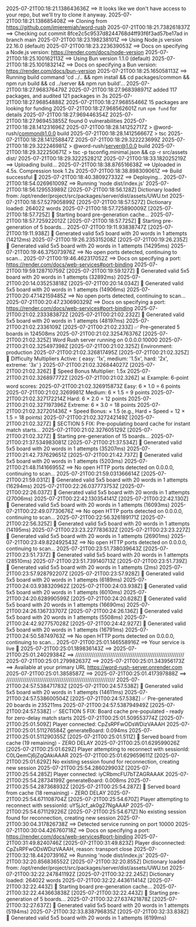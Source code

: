 2025-07-21T00:18:21.138643636Z ==> It looks like we don't have access to your repo, but we'll try to clone it anyway.
2025-07-21T00:18:21.138685408Z ==> Cloning from https://github.com/imjeremiah/word-rush
2025-07-21T00:18:21.738261837Z ==> Checking out commit 8fce2c5c9537d8244768d4ff93f6f3ad57be17ad in branch main
2025-07-21T00:18:23.198238101Z ==> Using Node.js version 22.16.0 (default)
2025-07-21T00:18:23.223639053Z ==> Docs on specifying a Node.js version: https://render.com/docs/node-version
2025-07-21T00:18:25.100162113Z ==> Using Bun version 1.1.0 (default)
2025-07-21T00:18:25.100183214Z ==> Docs on specifying a Bun version: https://render.com/docs/bun-version
2025-07-21T00:18:25.165058113Z ==> Running build command 'cd ../.. && npm install && cd packages/common && npm run build && cd ../server && npm run build'...
2025-07-21T00:18:27.968376479Z 
2025-07-21T00:18:27.968398971Z added 117 packages, and audited 121 packages in 3s
2025-07-21T00:18:27.96854888Z 
2025-07-21T00:18:27.96855466Z 15 packages are looking for funding
2025-07-21T00:18:27.968562601Z   run `npm fund` for details
2025-07-21T00:18:27.969446354Z 
2025-07-21T00:18:27.969453855Z found 0 vulnerabilities
2025-07-21T00:18:28.141231696Z 
2025-07-21T00:18:28.141252717Z > @word-rush/common@1.0.0 build
2025-07-21T00:18:28.141256667Z > tsc
2025-07-21T00:18:28.141258847Z 
2025-07-21T00:18:29.322223699Z 
2025-07-21T00:18:29.322246981Z > @word-rush/server@1.0.0 build
2025-07-21T00:18:29.322250671Z > tsc -p tsconfig.minimal.json && cp -r src/assets dist/
2025-07-21T00:18:29.322252821Z 
2025-07-21T00:18:33.182025219Z ==> Uploading build...
2025-07-21T00:18:38.876516638Z ==> Uploaded in 4.5s. Compression took 1.2s
2025-07-21T00:18:38.898309061Z ==> Build successful 🎉
2025-07-21T00:18:40.380927332Z ==> Deploying...
2025-07-21T00:18:54.026961009Z ==> Running 'node dist/index.js'
2025-07-21T00:18:56.129553989Z [2025-07-21T00:18:56.128Z] Dictionary loaded from: /opt/render/project/src/packages/server/dist/assets/UWU.txt
2025-07-21T00:18:57.527905899Z [2025-07-21T00:18:57.527Z] Dictionary loaded: 264022 words
2025-07-21T00:18:57.725890009Z [2025-07-21T00:18:57.725Z] 🎲 Starting board pre-generation cache...
2025-07-21T00:18:57.725922012Z [2025-07-21T00:18:57.725Z] 🎲 Starting pre-generation of 5 boards...
2025-07-21T00:19:11.93838747Z [2025-07-21T00:19:11.938Z] 🎯 Generated valid 5x5 board with 20 words in 1 attempts (14212ms)
2025-07-21T00:19:26.235315208Z [2025-07-21T00:19:26.235Z] 🎯 Generated valid 5x5 board with 20 words in 1 attempts (14295ms)
2025-07-21T00:19:46.375073976Z ==> No open ports detected, continuing to scan...
2025-07-21T00:19:46.462317052Z ==> Docs on specifying a port: https://render.com/docs/web-services#port-binding
2025-07-21T00:19:59.128710759Z [2025-07-21T00:19:59.127Z] 🎯 Generated valid 5x5 board with 20 words in 1 attempts (32892ms)
2025-07-21T00:20:14.035253818Z [2025-07-21T00:20:14.034Z] 🎯 Generated valid 5x5 board with 20 words in 1 attempts (14906ms)
2025-07-21T00:20:47.142159485Z ==> No open ports detected, continuing to scan...
2025-07-21T00:20:47.230690329Z ==> Docs on specifying a port: https://render.com/docs/web-services#port-binding
2025-07-21T00:21:02.233383872Z [2025-07-21T00:21:02.232Z] 🎯 Generated valid 5x5 board with 20 words in 1 attempts (48197ms)
2025-07-21T00:21:02.2336109Z [2025-07-21T00:21:02.233Z] ✅ Pre-generated 5 boards in 124508ms
2025-07-21T00:21:02.325476376Z [2025-07-21T00:21:02.325Z] Word Rush server running on 0.0.0.0:10000
2025-07-21T00:21:02.325497398Z [2025-07-21T00:21:02.325Z] Environment: production
2025-07-21T00:21:02.326817495Z [2025-07-21T00:21:02.325Z] 🎯 Difficulty Multipliers Active: { easy: '1x', medium: '1.5x', hard: '2x', extreme: '3x' }
2025-07-21T00:21:02.326844027Z [2025-07-21T00:21:02.326Z] 🚀 Speed Bonus Multiplier: 1.5x
2025-07-21T00:21:02.326897772Z [2025-07-21T00:21:02.326Z] 📊 Example: 6-point word scores:
2025-07-21T00:21:02.326915873Z    Easy: 6 × 1.0 = 6 points
2025-07-21T00:21:02.3269981Z    Medium: 6 × 1.5 = 9 points
2025-07-21T00:21:02.327172214Z    Hard: 6 × 2.0 = 12 points
2025-07-21T00:21:02.327197396Z    Extreme: 6 × 3.0 = 18 points
2025-07-21T00:21:02.327201436Z    + Speed Bonus: × 1.5 (e.g., Hard + Speed = 12 × 1.5 = 18 points)
2025-07-21T00:21:02.327242149Z [2025-07-21T00:21:02.327Z] 🔧 SECTION 5 FIX: Pre-populating board cache for instant match starts...
2025-07-21T00:21:02.327605129Z [2025-07-21T00:21:02.327Z] 🎲 Starting pre-generation of 15 boards...
2025-07-21T00:21:37.534983081Z [2025-07-21T00:21:37.534Z] 🎯 Generated valid 5x5 board with 20 words in 1 attempts (35207ms)
2025-07-21T00:21:42.737629651Z [2025-07-21T00:21:42.737Z] 🎯 Generated valid 5x5 board with 20 words in 1 attempts (5203ms)
2025-07-21T00:21:48.114166955Z ==> No open HTTP ports detected on 0.0.0.0, continuing to scan...
2025-07-21T00:21:59.031366614Z [2025-07-21T00:21:59.031Z] 🎯 Generated valid 5x5 board with 20 words in 1 attempts (16294ms)
2025-07-21T00:22:26.037773753Z [2025-07-21T00:22:26.037Z] 🎯 Generated valid 5x5 board with 20 words in 1 attempts (27006ms)
2025-07-21T00:22:42.130354141Z [2025-07-21T00:22:42.130Z] 🎯 Generated valid 5x5 board with 20 words in 1 attempts (16093ms)
2025-07-21T00:22:49.07730676Z ==> No open HTTP ports detected on 0.0.0.0, continuing to scan...
2025-07-21T00:22:56.326189171Z [2025-07-21T00:22:56.325Z] 🎯 Generated valid 5x5 board with 20 words in 1 attempts (14195ms)
2025-07-21T00:23:23.227783632Z [2025-07-21T00:23:23.227Z] 🎯 Generated valid 5x5 board with 20 words in 1 attempts (26901ms)
2025-07-21T00:23:49.822492543Z ==> No open HTTP ports detected on 0.0.0.0, continuing to scan...
2025-07-21T00:23:51.738039643Z [2025-07-21T00:23:51.737Z] 🎯 Generated valid 5x5 board with 20 words in 1 attempts (28510ms)
2025-07-21T00:23:51.739140713Z [2025-07-21T00:23:51.739Z] 🎯 Generated valid 5x5 board with 20 words in 1 attempts (2ms)
2025-07-21T00:23:57.928792207Z [2025-07-21T00:23:57.928Z] 🎯 Generated valid 5x5 board with 20 words in 1 attempts (6189ms)
2025-07-21T00:24:03.938320962Z [2025-07-21T00:24:03.938Z] 🎯 Generated valid 5x5 board with 20 words in 1 attempts (6010ms)
2025-07-21T00:24:20.628990599Z [2025-07-21T00:24:20.628Z] 🎯 Generated valid 5x5 board with 20 words in 1 attempts (16690ms)
2025-07-21T00:24:26.136733707Z [2025-07-21T00:24:26.136Z] 🎯 Generated valid 5x5 board with 20 words in 1 attempts (5508ms)
2025-07-21T00:24:42.927757028Z [2025-07-21T00:24:42.927Z] 🎯 Generated valid 5x5 board with 20 words in 1 attempts (16791ms)
2025-07-21T00:24:50.58749763Z ==> No open HTTP ports detected on 0.0.0.0, continuing to scan...
2025-07-21T00:25:01.146558916Z ==> Your service is live 🎉
2025-07-21T00:25:01.189836143Z ==> 
2025-07-21T00:25:01.24029384Z ==> ///////////////////////////////////////////////////////////
2025-07-21T00:25:01.279982637Z ==> 
2025-07-21T00:25:01.343956173Z ==> Available at your primary URL https://word-rush-server.onrender.com
2025-07-21T00:25:01.3858587Z ==> 
2025-07-21T00:25:01.417397888Z ==> ///////////////////////////////////////////////////////////
2025-07-21T00:24:57.538471783Z [2025-07-21T00:24:57.538Z] 🎯 Generated valid 5x5 board with 20 words in 1 attempts (14611ms)
2025-07-21T00:24:57.538600504Z [2025-07-21T00:24:57.538Z] ✅ Pre-generated 20 boards in 235211ms
2025-07-21T00:24:57.538794949Z [2025-07-21T00:24:57.538Z] ✅ SECTION 5 FIX: Board cache pre-populated - ready for zero-delay match starts
2025-07-21T00:25:01.509553774Z [2025-07-21T00:25:01.509Z] Player connected: CpZsRPFwODsWDizVAAAH
2025-07-21T00:25:01.511276584Z generateBoard: 0.094ms
2025-07-21T00:25:01.511290355Z [2025-07-21T00:25:01.511Z] 🚀 Served board from cache (19 remaining) - ZERO DELAY
2025-07-21T00:25:01.629599026Z [2025-07-21T00:25:01.629Z] Player attempting to reconnect with sessionId: C0LQemCj6jZqQAkiAAAR
2025-07-21T00:25:01.629659611Z [2025-07-21T00:25:01.629Z] No existing session found for reconnection, creating new session
2025-07-21T00:25:54.286029903Z [2025-07-21T00:25:54.285Z] Player connected: iyCRbmcFU7bTZAGRAAAK
2025-07-21T00:25:54.28734199Z generateBoard: 0.008ms
2025-07-21T00:25:54.287368932Z [2025-07-21T00:25:54.287Z] 🚀 Served board from cache (18 remaining) - ZERO DELAY
2025-07-21T00:25:54.671108704Z [2025-07-21T00:25:54.670Z] Player attempting to reconnect with sessionId: uY5jJcf_ak0g27NgAAAP
2025-07-21T00:25:54.671129226Z [2025-07-21T00:25:54.671Z] No existing session found for reconnection, creating new session
2025-07-21T00:30:04.317826738Z ==> Detected service running on port 10000
2025-07-21T00:30:04.426760718Z ==> Docs on specifying a port: https://render.com/docs/web-services#port-binding
2025-07-21T00:31:49.8240746Z [2025-07-21T00:31:49.823Z] Player disconnected: CpZsRPFwODsWDizVAAAH, reason: transport close
2025-07-21T00:32:18.442073916Z ==> Running 'node dist/index.js'
2025-07-21T00:32:20.856836552Z [2025-07-21T00:32:20.855Z] Dictionary loaded from: /opt/render/project/src/packages/server/dist/assets/UWU.txt
2025-07-21T00:32:22.247841192Z [2025-07-21T00:32:22.245Z] Dictionary loaded: 264022 words
2025-07-21T00:32:22.443611414Z [2025-07-21T00:32:22.443Z] 🎲 Starting board pre-generation cache...
2025-07-21T00:32:22.443663838Z [2025-07-21T00:32:22.443Z] 🎲 Starting pre-generation of 5 boards...
2025-07-21T00:32:27.637421878Z [2025-07-21T00:32:27.637Z] 🎯 Generated valid 5x5 board with 20 words in 1 attempts (5194ms)
2025-07-21T00:32:33.838796835Z [2025-07-21T00:32:33.838Z] 🎯 Generated valid 5x5 board with 20 words in 1 attempts (6199ms)